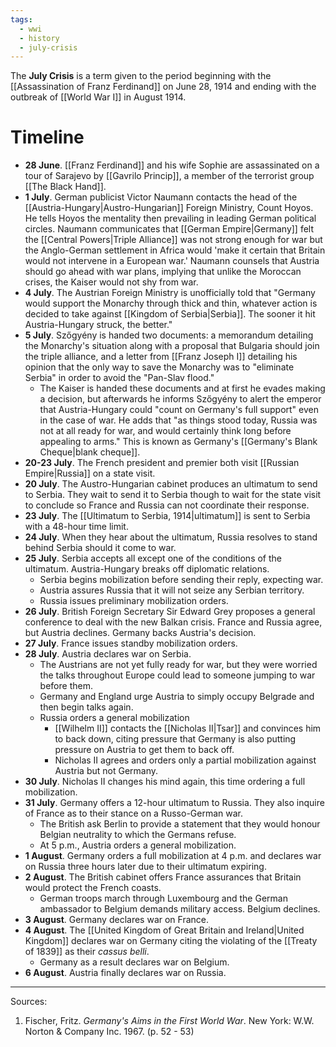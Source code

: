 ```yaml
---
tags:
  - wwi
  - history
  - july-crisis
---
```

The **July Crisis** is a term given to the period beginning with the [[Assassination of Franz Ferdinand]] on June 28, 1914 and ending with the outbreak of [[World War I]] in August 1914.
# Timeline
- **28 June**. [[Franz Ferdinand]] and his wife Sophie are assassinated on a tour of Sarajevo by [[Gavrilo Princip]], a member of the terrorist group [[The Black Hand]].
- **1 July**. German publicist Victor Naumann contacts the head of the [[Austria-Hungary|Austro-Hungarian]] Foreign Ministry, Count Hoyos. He tells Hoyos the mentality then prevailing in leading German political circles. Naumann communicates that [[German Empire|Germany]] felt the [[Central Powers|Triple Alliance]] was not strong enough for war but the Anglo-German settlement in Africa would 'make it certain that Britain would not intervene in a European war.' Naumann counsels that Austria should go ahead with war plans, implying that unlike the Moroccan crises, the Kaiser would not shy from war.
- **4 July**. The Austrian Foreign Ministry is unofficially told that "Germany would support the Monarchy through thick and thin, whatever action is decided to take against [[Kingdom of Serbia|Serbia]]. The sooner it hit Austria-Hungary struck, the better."
- **5 July**. Szőgyény is handed two documents: a memorandum detailing the Monarchy's situation along with a proposal that Bulgaria should join the triple alliance, and a letter from [[Franz Joseph I]] detailing his opinion that the only way to save the Monarchy was to "eliminate Serbia" in order to avoid the "Pan-Slav flood."
	- The Kaiser is handed these documents and at first he evades making a decision, but afterwards he informs Szőgyény to alert the emperor that Austria-Hungary could "count on Germany's full support" even in the case of war. He adds that "as things stood today, Russia was not at all ready for war, and would certainly think long before appealing to arms." This is known as Germany's [[Germany's Blank Cheque|blank cheque]].
- **20-23 July**. The French president and premier both visit [[Russian Empire|Russia]] on a state visit.
- **20 July**. The Austro-Hungarian cabinet produces an ultimatum to send to Serbia. They wait to send it to Serbia though to wait for the state visit to conclude so France and Russia can not coordinate their response.
- **23 July**. The [[Ultimatum to Serbia, 1914|ultimatum]] is sent to Serbia with a 48-hour time limit.
- **24 July**. When they hear about the ultimatum, Russia resolves to stand behind Serbia should it come to war. 
- **25 July**. Serbia accepts all except one of the conditions of the ultimatum. Austria-Hungary breaks off diplomatic relations.
	- Serbia begins mobilization before sending their reply, expecting war.
	- Austria assures Russia that it will not seize any Serbian territory.
	- Russia issues preliminary mobilization orders.
- **26 July**. British Foreign Secretary Sir Edward Grey proposes a general conference to deal with the new Balkan crisis. France and Russia agree, but Austria declines. Germany backs Austria's decision.
- **27 July**. France issues standby mobilization orders.
- **28 July**. Austria declares war on Serbia.
	- The Austrians are not yet fully ready for war, but they were worried the talks throughout Europe could lead to someone jumping to war before them.
	- Germany and England urge Austria to simply occupy Belgrade and then begin talks again.
	- Russia orders a general mobilization
		- [[Wilhelm II]] contacts the [[Nicholas II|Tsar]] and convinces him to back down, citing pressure that Germany is also putting pressure on Austria to get them to back off.
		- Nicholas II agrees and orders only a partial mobilization against Austria but not Germany.
- **30 July**. Nicholas II changes his mind again, this time ordering a full mobilization.
- **31 July**. Germany offers a 12-hour ultimatum to Russia. They also inquire of France as to their stance on a Russo-German war.
	- The British ask Berlin to provide a statement that they would honour Belgian neutrality to which the Germans refuse.
	- At 5 p.m., Austria orders a general mobilization.
- **1 August**. Germany orders a full mobilization at 4 p.m. and declares war on Russia three hours later due to their ultimatum expiring.
- **2 August**. The British cabinet offers France assurances that Britain would protect the French coasts.
	- German troops march through Luxembourg and the German ambassador to Belgium demands military access. Belgium declines.
- **3 August**. Germany declares war on France.
- **4 August**. The [[United Kingdom of Great Britain and Ireland|United Kingdom]] declares war on Germany citing the violating of the [[Treaty of 1839]] as their *cassus belli*.
	- Germany as a result declares war on Belgium.
- **6 August**. Austria finally declares war on Russia.

---
Sources:
1. Fischer, Fritz. *Germany's Aims in the First World War*. New York: W.W. Norton & Company Inc. 1967. (p. 52 - 53)